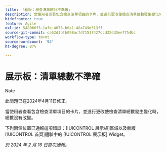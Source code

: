 ```yaml
---
title: 「看板：檢查清單總計不準確」
description: 當使用者查看包含檢查清單項目的卡片，並進行更改使檢查清單總數發生變化時，總數沒有改變。
hidefromtoc: true
feature: Agile
exl-id: 548066f3-1afe-4073-b0a1-48a749e313ff
source-git-commit: ca62d3bfb098acfd71517427ccd32dd3ee7754bc
workflow-type: tm+mt
source-wordcount: '94'
ht-degree: 87%

---
```


# 展示板：清單總數不準確

>[!NOTE]
>
>此問題已在2024年4月11日修正。

當使用者查看包含檢查清單項目的卡片，並進行更改使檢查清單總數發生變化時，總數沒有改變。

下列兩個位置已通報這項錯誤：[!UICONTROL 展示板]區域以及新版[!UICONTROL 首頁]體驗中的 [!UICONTROL 展示板] Widget。

_於 2024 年 2 月 16 日首次通報。_
